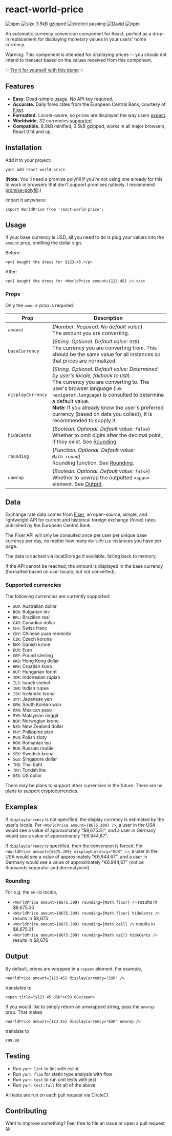 # react-world-price

[![npm](https://img.shields.io/npm/v/react-world-price.svg)](https://www.npmjs.com/package/react-world-price)
![size 3.5kB gzipped](https://img.shields.io/badge/gzipped-3.5kB-brightgreen.svg)
![circleci passing](https://circleci.com/gh/jasonbarry/react-world-price.svg?&style=shield)
[![David](https://img.shields.io/david/jasonbarry/react-world-price.svg)](https://david-dm.org/jasonbarry/react-world-price)
[![npm](https://img.shields.io/npm/dm/react-world-price.svg)](https://www.npmjs.com/package/react-world-price)

An automatic currency conversion component for React, perfect as a drop-in replacement for displaying monetary values in your users' home currency.

Warning: This component is intended for *displaying* prices -- you should not intend to transact based on the values received from this component.

✨ [Try it for yourself with this demo](https://jasonbarry.github.io/react-world-price) ✨


## Features

- **Easy.** Dead-simple [usage](#usage). No API key required.
- **Accurate.** Daily forex rates from the European Central Bank, courtesy of [Fixer](#data). 
- **Formatted.** Locale-aware, so prices are displayed the way users [expect](#examples).
- **Worldwide.** 32 currencies [supported](#currencies).
- **Compatible.** 8.9kB minified, 3.5kB gzipped, works in all major browsers, React 0.14 and up.

## Installation

Add it to your project:

    yarn add react-world-price

(**Note:** You'll need a promise polyfill if you're not using one already for this to work in browsers that don't support promises natively. I recommend [promise-polyfill](https://github.com/taylorhakes/promise-polyfill).)

Import it anywhere:

```JSX
import WorldPrice from 'react-world-price';
```

<a name="usage"></a>
## Usage

If your base currency is USD, all you need to do is plug your values into the `amount` prop, omitting the dollar sign.

Before: 

```JSX
<p>I bought the dress for $123.45.</p>
```

After:

```JSX
<p>I bought the dress for <WorldPrice amount={123.45} />.</p>
```

### Props

Only the `amount` prop is required.

Prop | Description
--------- | -----------
`amount` | (*Number. Required. No default value*) <br /> The amount you are converting.
`baseCurrency` | (*String. Optional. Default value: `USD`*) <br /> The currency you are converting from. This should be the same value for all instances so that prices are normalized.
`displayCurrency` | (*String. Optional. Default value: Determined by user's locale, fallback to `USD`*) <br /> The currency you are converting to. The user's browser language (i.e. `navigator.language`) is consulted to determine a default value. <br /> **Note:** If you already know the user's preferred currency (based on data you collect), it is recommended to supply it.
`hideCents` | (*Boolean. Optional. Default value: `false`*) <br /> Whether to omit digits after the decimal point, if they exist. See [Rounding](#rounding).
`rounding` | (*Function. Optional. Default value: `Math.round`*) <br /> Rounding function. See [Rounding](#rounding).
`unwrap` | (*Boolean. Optional. Default value: `false`*) <br /> Whether to unwrap the outputted `<span>` element. See [Output](#output).

<!--
### Errors

In any case of error, the `unwrap` prop will be respected.

In the event that `amount` is not a number, the output will be the same as `amount`. A console error will be thrown if no number can be parsed from the amount.

If either the base / display currency value is not [supported](#currencies), the output will fallback to `amount`. The `hideCents` and `rounding` props will be respected. A console error will be thrown.

If the Fixer API cannot be reached, the output will be formatted in the base currency (not converted). All props will be respected. No console error will be thrown.
-->

<a name="data"></a>
## Data

Exchange rate data comes from [Fixer](http://fixer.io), an open-source, simple, and lightweight API for current and historical foreign exchange (forex) rates published by the European Central Bank.

The Fixer API will only be consulted once per user per unique base currency per day, no matter how many `WorldPrice` instances you have per page. 

The data is cached via localStorage if available, falling back to memory.

If the API cannot be reached, the amount is displayed in the base currency (formatted based on user locale, but not converted).

<a name="currencies"></a>
### Supported currencies

The following currencies are currently supported: 

- `AUD`: Australian dollar
- `BGN`: Bulgarian lev
- `BRL`: Brazilian real 
- `CAD`: Canadian dollar
- `CHF`: Swiss franc
- `CNY`: Chinese yuan renminbi
- `CZK`: Czech koruna 
- `DKK`: Danish krone 
- `EUR`: Euro 
- `GBP`: Pound sterling 
- `HKD`: Hong Kong dollar 
- `HRK`: Croatian kuna
- `HUF`: Hungarian forint 
- `IDR`: Indonesian rupiah
- `ILS`: Israeli shekel 
- `INR`: Indian rupee 
- `ISK`: Icelandic krona
- `JPY`: Japanese yen 
- `KRW`: South Korean won 
- `MXN`: Mexican peso 
- `MYR`: Malaysian ringgit
- `NOK`: Norwegian krone
- `NZD`: New Zealand dollar 
- `PHP`: Philippine piso
- `PLN`: Polish zloty 
- `RON`: Romanian leu 
- `RUB`: Russian rouble 
- `SEK`: Swedish krona
- `SGD`: Singapore dollar 
- `THB`: Thai baht
- `TRY`: Turkish lira 
- `USD`: US dollar

There may be plans to support other currencies in the future. There are no plans to support cryptocurrencies.

<a name="examples"></a>
## Examples

If `displayCurrency` is not specified, the display currency is estimated by the user's locale. For `<WorldPrice amount={8675.309} />`, a user in the USA would see a value of approximately "$8,675.31", and a user in Germany would see a value of approximately "€6.944,67".

If `displayCurrency` is specified, then the conversion is forced. For `<WorldPrice amount={8675.309} displayCurrency="EUR" />`, a user in the USA would see a value of approximately "€6,944.67", and a user in Germany would see a value of approximately "€6.944,67" (notice thousands separator and decimal point).

<a name="rounding"></a>
### Rounding

For e.g. the `en-US` locale, 

- `<WorldPrice amount={8675.309} rounding={Math.floor} />` results in $8,675.30
- `<WorldPrice amount={8675.309} rounding={Math.floor} hideCents />` results in $8,675
- `<WorldPrice amount={8675.309} rounding={Math.ceil} />` results in $8,675.31
- `<WorldPrice amount={8675.309} rounding={Math.ceil} hideCents />` results in $8,676

<a name="output"></a>
## Output

By default, prices are wrapped in a `<span>` element. For example, 

```JSX
<WorldPrice amount={123.45} displayCurrency="EUR" />
```

translates to 

```JSX
<span title="$123.45 USD">€99.08</span>
```

If you would like to simply return an unwrapped string, pass the `unwrap` prop. That makes 

```JSX
<WorldPrice amount={123.45} displayCurrency="EUR" unwrap />
```

translate to 

```
€99.08
```

## Testing

- Run `yarn lint` to lint with eslint
- Run `yarn flow` for static type analysis with flow
- Run `yarn test` to run unit tests with jest
- Run `yarn test:full` for all of the above

All tests are run on each pull request via CircleCI. 

## Contributing

Want to improve something? Feel free to file an issue or open a pull request 😁